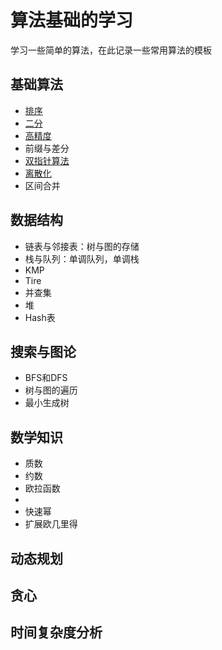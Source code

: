 # 算法基础的学习
学习一些简单的算法，在此记录一些常用算法的模板
## 基础算法
* [排序](https://github.com/gueFDF/algorithm/tree/master/%E6%8E%92%E5%BA%8F%E7%AE%97%E6%B3%95)
* [二分](https://github.com/gueFDF/algorithm/tree/master/%E4%BA%8C%E5%88%86%E6%9F%A5%E6%89%BE)
* [高精度](https://github.com/gueFDF/algorithm/tree/master/%E9%AB%98%E7%B2%BE%E5%BA%A6)
* 前缀与差分
* [双指针算法](https://github.com/gueFDF/algorithm/tree/master/%E5%8F%8C%E6%8C%87%E9%92%88)
* [离散化](https://github.com/gueFDF/algorithm/tree/master/%E7%A6%BB%E6%95%A3%E5%8C%96)
* 区间合并
## 数据结构
* 链表与邻接表：树与图的存储
* 栈与队列：单调队列，单调栈
* KMP
* Tire
* 并查集
* 堆
* Hash表
## 搜索与图论
* BFS和DFS
* 树与图的遍历
* 最小生成树
## 数学知识
* 质数
* 约数
* 欧拉函数
* 
* 快速幂
* 扩展欧几里得
## 动态规划
## 贪心
## 时间复杂度分析

